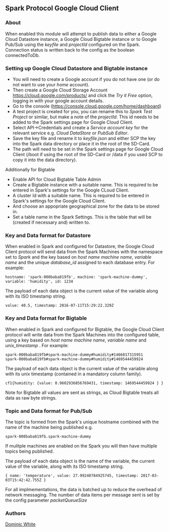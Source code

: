 ## Spark Protocol Google Cloud Client

### About

When enabled this module will attempt to publish data to either a Google Cloud Datastore instance, a Google Cloud Bigtable instance or to Google Pub/Sub using the _keyfile_ and _projectId_ configured on the Spark. Connection status is written back to the config as the boolean connectedToDb.

### Setting up Google Cloud Datastore and Bigtable instance

* You will need to create a Google account if you do not have one (or do not want to use your _home_ account).
* Then create a Google Cloud Storage Account https://cloud.google.com/products/ and click the _Try it Free_ option, logging in with your google account details.
* Go to the console (https://console.cloud.google.com/home/dashboard)
* A test project is created for you, you can rename this to _Spark Test Project_ or similar, but make a note of the _projectId_. This id needs to be added to the Spark settings page for Google Cloud Client.
* Select API->Credentials and create a _Service account key_ for the relevant service e.g.  _Cloud DataStore_ or _PubSub Editor_.
* Save the key file and rename it to _keyfile.json_ and either SCP the key into the Spark data directory or place it in the root of the SD-Card.
* The path will need to be set in the Spark settings page for Google Cloud Client (/boot if using the root of the SD-Card or /data if you used SCP to copy it into the data directory).

Additionally for Bigtable

* Enable API for Cloud Bigtable Table Admin
* Create a Bigtable instance with a suitable name. This is required to be entered in Spark's settings for the Google CLoud Client.
* A cluster Id with a suitable name. This is required to be entered in Spark's settings for the Google Cloud Client.
* And choose an appopriate geographical zone for the data to be stored in.
* Set a table name in the Spark Settings. This is the table that will be (created if necessary and) written to.

### Key and Data format for Datastore

When enabled in Spark and configured for Datastore, the Google Cloud Client protocol will send data from the Spark Machines with the namespace set to _Spark_ and the key based on _host name_ _machine name_, _variable name_ and the unique _database_id_ assigned to each database entry. For example:

```
hostname: 'spark-000baba819fb', machine: 'spark-machine-dummy', variable: 'humidity', id: 1234
```

The payload of each data object is the current value of the variable along with its ISO timestamp string.

```
value: 40.5, timestamp: 2016-07-11T15:29:22.329Z
```

### Key and Data format for Bigtable

When enabled in Spark and configured for Bigtable, the Google Cloud Client protocol will write data from the Spark Machines into the configured table, using a key based on _host name_ _machine name_, _variable name_ and _unix_timestamp_ . For example:

```
spark-000baba819fb#spark-machine-dummy#humidity#1466017315951
spark-000baba819fb#spark-machine-dummy#humidity#1469544459924
```

The payload of each data object is the current value of the variable along with its unix timestamp (contained in a mandatory column family).

```
cf1{humidity: {value: 0.9602936856769431, timestamp: 1469544459924 } }
```
Note for Bigtable all values are sent as strings, as Cloud Bigtable treats all data as raw byte strings.

### Topic and Data format for Pub/Sub

The topic is formed from the Spark's unique hostname combined with the name of the machine being published e.g.

```
spark-000baba819fb.spark-machine-dummy
```

If mulitple machines are enabled on the Spark you will then have multiple topics being published.


The payload of each data object is the name of the variable, the current value of the variable, along with its ISO timestamp string.

```
{ name: 'temperature', value: 27.99240784925745, timestamp: 2017-03-03T15:42:42.755Z }
```


For all implmementations, the data is batched up to reduce the overhead of network messaging. The number of data items per message sent is set by the config parameter _packetQueueSize_

### Authors

[Dominic White](mailto:dominic.whitek@te.com)
